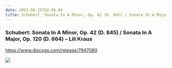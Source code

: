 ```yaml
---
date: 2021-06-25T02-56-04
title: Schubert_ Sonata In A Minor, Op. 42 (D. 845) / Sonata In A Major, Op. 120 (D. 664) – Lili Kraus
---
```

### Schubert: Sonata In A Minor, Op. 42 (D. 845) / Sonata In A Major, Op. 120 (D. 664) – Lili Kraus
https://www.discogs.com/release/7947080

![](dayone-moment://AB4541016A004DD49F2B9641C88FC174)
